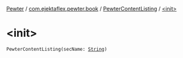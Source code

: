 [Pewter](../../index.md) / [com.ejektaflex.pewter.book](../index.md) / [PewterContentListing](index.md) / [&lt;init&gt;](./-init-.md)

# &lt;init&gt;

`PewterContentListing(secName: `[`String`](https://kotlinlang.org/api/latest/jvm/stdlib/kotlin/-string/index.html)`)`